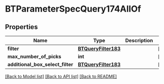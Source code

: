 # BTParameterSpecQuery174AllOf

## Properties
Name | Type | Description | Notes
------------ | ------------- | ------------- | -------------
**filter** | [**BTQueryFilter183**](BTQueryFilter183.md) |  | [optional] 
**max_number_of_picks** | **int** |  | [optional] 
**additional_box_select_filter** | [**BTQueryFilter183**](BTQueryFilter183.md) |  | [optional] 

[[Back to Model list]](../README.md#documentation-for-models) [[Back to API list]](../README.md#documentation-for-api-endpoints) [[Back to README]](../README.md)


